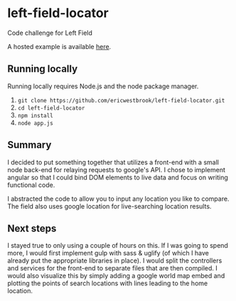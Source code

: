 # left-field-locator

Code challenge for Left Field

A hosted example is available [here](http://sheltered-tundra-5570.herokuapp.com/).

## Running locally

Running locally requires Node.js and the node package manager.

1. ```git clone https://github.com/ericwestbrook/left-field-locator.git```
2. ```cd left-field-locator```
3. ```npm install```
4. ```node app.js```

## Summary

I decided to put something together that utilizes a front-end with a small node back-end for relaying requests to google's API. I chose to implement angular so that I could bind DOM elements to live data and focus on writing functional code.

I abstracted the code to allow you to input any location you like to compare. The field also uses google location for live-searching location results.

## Next steps

I stayed true to only using a couple of hours on this. If I was going to spend more, I would first implement gulp with sass & uglify (of which I have already put the appropriate libraries in place). I would split the controllers and services for the front-end to separate files that are then compiled. I would also visualize this by simply adding a google world map embed and plotting the points of search locations with lines leading to the home location.